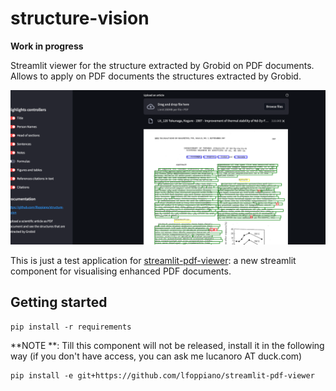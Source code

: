 # structure-vision

**Work in progress**

Streamlit viewer for the structure extracted by Grobid on PDF documents. 
Allows to apply on PDF documents the structures extracted by Grobid.

![screenshot1.png](docs%2Fscreenshot1.png)

This is just a test application for [streamlit-pdf-viewer](https://github.com/lfoppiano/streamlit-pdf-viewer): a new streamlit component for visualising enhanced PDF documents.


## Getting started

```shell
pip install -r requirements
```

**NOTE
**: Till this component will not be released, install it in the following way (if you don't have access, you can ask me lucanoro AT duck.com)

```shell
pip install -e git+https://github.com/lfoppiano/streamlit-pdf-viewer 
```
